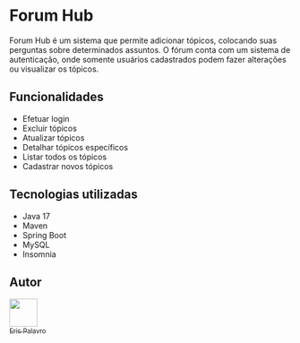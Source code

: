 # Forum Hub

Forum Hub é um sistema que permite adicionar tópicos, colocando suas perguntas sobre determinados assuntos. O fórum conta com um sistema de autenticação, onde somente usuários cadastrados podem fazer alterações ou visualizar os tópicos.

## Funcionalidades

- Efetuar login
- Excluir tópicos
- Atualizar tópicos 
- Detalhar tópicos específicos
- Listar todos os tópicos
- Cadastrar novos tópicos

## Tecnologias utilizadas

- Java 17
- Maven 
- Spring Boot 
- MySQL
- Insomnia

## Autor

[<img loading="lazy" src="https://github.com/eric-vp.png" width=50><br><sub>Eric Palavro</sub>](https://www.linkedin.com/in/eric-vieira-palavro/)
